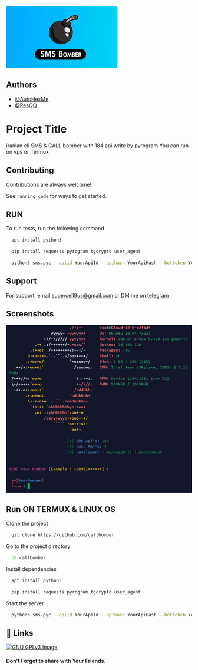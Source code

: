 
![Logo](https://github.com/Inshanecr/callbomber/blob/main/9k=.jpg)

## Authors

- [@AutoHexMe](http://t.me/LooQaat)
- [@ResQQ](http://t.me/Resqq)
# Project Title
iranian cli SMS & CALL bomber with 184 api 
write by pyrogram
You can run on vps or Termux 
## Contributing

Contributions are always welcome!

See `running code` for ways to get started.



## RUN

To run tests, run the following command
```bash
  apt install python3
```
```bash
  pip install requests pyrogram tgcrypto user_agent
```

```bash
  python3 sms.pyc --apiid YourApiId --apihash YourApiHash --bottoken YourBotToken
```


## Support

For support, email supercell9us@gmail.com or DM me on [telegram](@autohexme)


## Screenshots

![App Screenshot](https://github.com/Inshanecr/callbomber/blob/main/Screenshot_20230213-143833_Termius.jpg)


## Run ON TERMUX & LINUX OS

Clone the project

```bash
  git clone https://github.com/callbomber
```

Go to the project directory

```bash
  cd callbomber
```

Install dependencies

```bash
  apt install python3

```
```bash
  pip install requests pyrogram tgcrypto user_agent
```


Start the server

```bash
  python3 sms.pyc --apiid YourApiId --apihash YourApiHash --bottoken YourBotToken
```


## 🔗 Links
[![GNU GPLv3 Image](https://telegram.org/img/t_logo.png)](http://t.me/LooQaat)

#### Don't Forgot to share with Your Friends. 
